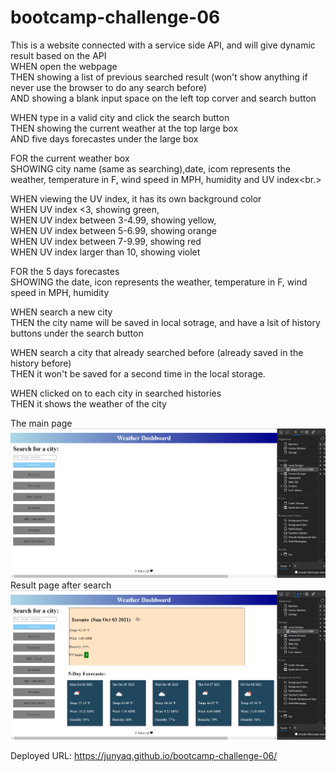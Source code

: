# bootcamp-challenge-06
This is a website connected with a service side API, and will give dynamic result based on the API<br/>
WHEN open the webpage<br/>
THEN showing a list of previous searched result (won't show anything if never use the browser to do any search before)<br/>
AND showing a blank input space on the left top corver and search button<br/>

WHEN type in a valid city and click the search button <br/>
THEN showing the current weather at the top large box<br/>
AND five days forecastes under the large box<br/>

FOR the current weather box<br/>
SHOWING city name (same as searching),date, icom represents the weather, temperature in F, wind speed in MPH, humidity and UV index<br.>

WHEN viewing the UV index, it has its own background color<br/>
WHEN UV index <3, showing green,<br/>
WHEN UV index between 3-4.99, showing yellow,<br/>
WHEN UV index between 5-6.99, showing orange <br/>
WHEN UV index between 7-9.99, showing red<br/>
WHEN UV index larger than 10, showing violet<br/>


FOR the 5 days forecastes<br/>
SHOWING the date, icon represents the weather, temperature in F, wind speed in MPH, humidity<br/>

WHEN search a new city <br/>
THEN the city name will be saved in local sotrage, and have a lsit of history buttons under the search button<br/>

WHEN search a city that already searched before (already saved in the history before)<br/>
THEN it won't be saved for a second time in the local storage. <br/>

WHEN clicked on to each city in searched histories <br/>
THEN it shows the weather of the city<br/>

The main page <br/>
<img src="img/webMain.jpg"><br/>
Result page after search <br/>
<img src= "img/result.jpg"><br/>

Deployed URL: https://junyaq.github.io/bootcamp-challenge-06/
